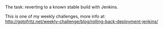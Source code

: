 The task: reverting to a known stable build with Jenkins.

This is one of my weekly challenges, more info at: http://gotofritz.net/weekly-challenge/blog/rolling-back-deployment-jenkins/

